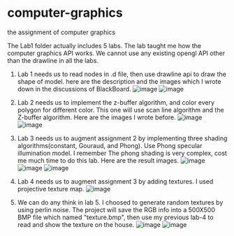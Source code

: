 # computer-graphics
the assignment of computer graphics

The Lab1 folder actually includes 5 labs. 
The lab taught me how the computer graphics API works.
We cannot use any existing opengl API other than the drawline in all the labs.


1. Lab 1 needs us to read nodes in .d file, then use drawline api to draw the shape of model.
here are the description and the images which I wrote down in the discussions of BlackBoard.
![image](https://github.com/hnxals/computer-graphics/blob/master/Images%20of%20readme/Lab1-1.png)
![image](https://github.com/hnxals/computer-graphics/blob/master/Images%20of%20readme/Lab1-2.png)

2. Lab 2 needs us to implement the z-buffer algorithm, and color every polygon for different color.
This one will use scan line algorithm and the Z-buffer algorithm. Here are the images I wrote before.
![image](https://github.com/hnxals/computer-graphics/blob/master/Images%20of%20readme/Lab2-1.png)
![image](https://github.com/hnxals/computer-graphics/blob/master/Images%20of%20readme/Lab2-2.png)

3. Lab 3 needs us to augment assignment 2 by implementing three shading algorithms(constant, Gouraud, and Phong). Use Phong specular illumination model. 
I remember The phong shading is very complex, cost me much time to do this lab. Here are the result images.
![image](https://github.com/hnxals/computer-graphics/blob/master/Images%20of%20readme/Lab3-1.png)
![image](https://github.com/hnxals/computer-graphics/blob/master/Images%20of%20readme/Lab3-2.png)
![image](https://github.com/hnxals/computer-graphics/blob/master/Images%20of%20readme/Lab3-3.png)

4. Lab 4 needs us to augment assignment 3 by adding textures. I used projective texture map.
![image](https://github.com/hnxals/computer-graphics/blob/master/Images%20of%20readme/Lab4-1.png)

5. We can do any think in lab 5. I choosed to generate random textures by using perlin noise. 
The project will save the RGB info into a 500X500 BMP file which named "texture.bmp", then use my previous lab-4 to read and show the texture on the house.
![image](https://github.com/hnxals/computer-graphics/blob/master/Images%20of%20readme/Lab5-1.png)
![image](https://github.com/hnxals/computer-graphics/blob/master/Images%20of%20readme/Lab5-2.bmp)
